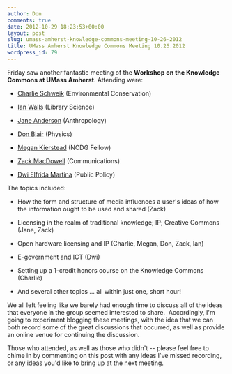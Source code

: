 ```yaml
---
author: Don
comments: true
date: 2012-10-29 18:23:53+00:00
layout: post
slug: umass-amherst-knowledge-commons-meeting-10-26-2012
title: UMass Amherst Knowledge Commons Meeting 10.26.2012
wordpress_id: 79
---
```


Friday saw another fantastic meeting of the **Workshop on the Knowledge Commons at UMass Amherst**. Attending were:



	
  * [Charlie Schweik](http://eco.umass.edu/people/faculty/schweik-charles-m/) (Environmental Conservation)

	
  * [Ian Walls](http://www.linkedin.com/in/sekjal) (Library Science)

	
  * [Jane Anderson](http://www.andersonip.info/) (Anthropology)

	
  * [Don Blair](http://donblair.cc) (Physics)

	
  * [Megan Kierstead](http://www.linkedin.com/pub/megan-kierstead/a/93/496) (NCDG Fellow)

	
  * [Zack MacDowell](http://umass.academia.edu/ZacharyMcDowell) (Communications)

	
  * [Dwi Elfrida Martina](http://www.linkedin.com/pub/dwi-elfrida-martina/15/799/96) (Public Policy)


The topics included:

	
  * How the form and structure of media influences a user's ideas of how the information ought to be used and shared (Zack)

	
  * Licensing in the realm of traditional knowledge; IP; Creative Commons (Jane, Zack)

	
  * Open hardware licensing and IP (Charlie, Megan, Don, Zack, Ian)

	
  * E-government and ICT (Dwi)

	
  * Setting up a 1-credit honors course on the Knowledge Commons (Charlie)

	
  * And several other topics ... all within just one, short hour!


We all left feeling like we barely had enough time to discuss all of the ideas that everyone in the group seemed interested to share.  Accordingly, I'm going to experiment blogging these meetings, with the idea that we can both record some of the great discussions that occurred, as well as provide an online venue for continuing the discussion.

Those who attended, as well as those who didn't -- please feel free to chime in by commenting on this post with any ideas I've missed recording, or any ideas you'd like to bring up at the next meeting.
